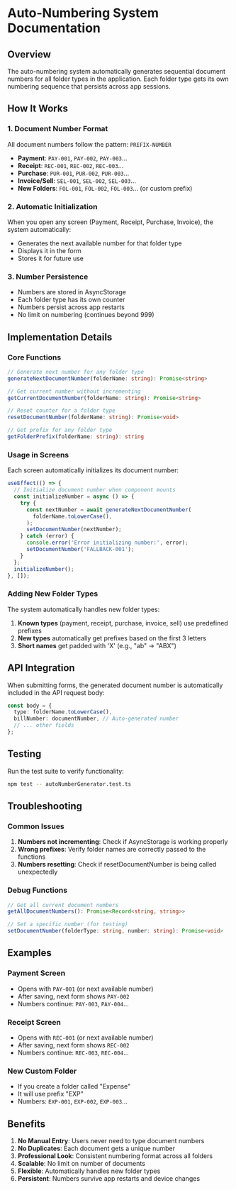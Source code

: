 # Auto-Numbering System Documentation

## Overview

The auto-numbering system automatically generates sequential document numbers for all folder types in the application. Each folder type gets its own numbering sequence that persists across app sessions.

## How It Works

### 1. Document Number Format

All document numbers follow the pattern: `PREFIX-NUMBER`

- **Payment**: `PAY-001`, `PAY-002`, `PAY-003`...
- **Receipt**: `REC-001`, `REC-002`, `REC-003`...
- **Purchase**: `PUR-001`, `PUR-002`, `PUR-003`...
- **Invoice/Sell**: `SEL-001`, `SEL-002`, `SEL-003`...
- **New Folders**: `FOL-001`, `FOL-002`, `FOL-003`... (or custom prefix)

### 2. Automatic Initialization

When you open any screen (Payment, Receipt, Purchase, Invoice), the system automatically:

- Generates the next available number for that folder type
- Displays it in the form
- Stores it for future use

### 3. Number Persistence

- Numbers are stored in AsyncStorage
- Each folder type has its own counter
- Numbers persist across app restarts
- No limit on numbering (continues beyond 999)

## Implementation Details

### Core Functions

```typescript
// Generate next number for any folder type
generateNextDocumentNumber(folderName: string): Promise<string>

// Get current number without incrementing
getCurrentDocumentNumber(folderName: string): Promise<string>

// Reset counter for a folder type
resetDocumentNumber(folderName: string): Promise<void>

// Get prefix for any folder type
getFolderPrefix(folderName: string): string
```

### Usage in Screens

Each screen automatically initializes its document number:

```typescript
useEffect(() => {
  // Initialize document number when component mounts
  const initializeNumber = async () => {
    try {
      const nextNumber = await generateNextDocumentNumber(
        folderName.toLowerCase(),
      );
      setDocumentNumber(nextNumber);
    } catch (error) {
      console.error('Error initializing number:', error);
      setDocumentNumber('FALLBACK-001');
    }
  };
  initializeNumber();
}, []);
```

### Adding New Folder Types

The system automatically handles new folder types:

1. **Known types** (payment, receipt, purchase, invoice, sell) use predefined prefixes
2. **New types** automatically get prefixes based on the first 3 letters
3. **Short names** get padded with 'X' (e.g., "ab" → "ABX")

## API Integration

When submitting forms, the generated document number is automatically included in the API request body:

```typescript
const body = {
  type: folderName.toLowerCase(),
  billNumber: documentNumber, // Auto-generated number
  // ... other fields
};
```

## Testing

Run the test suite to verify functionality:

```bash
npm test -- autoNumberGenerator.test.ts
```

## Troubleshooting

### Common Issues

1. **Numbers not incrementing**: Check if AsyncStorage is working properly
2. **Wrong prefixes**: Verify folder names are correctly passed to the functions
3. **Numbers resetting**: Check if resetDocumentNumber is being called unexpectedly

### Debug Functions

```typescript
// Get all current document numbers
getAllDocumentNumbers(): Promise<Record<string, string>>

// Set a specific number (for testing)
setDocumentNumber(folderType: string, number: string): Promise<void>
```

## Examples

### Payment Screen

- Opens with `PAY-001` (or next available number)
- After saving, next form shows `PAY-002`
- Numbers continue: `PAY-003`, `PAY-004`...

### Receipt Screen

- Opens with `REC-001` (or next available number)
- After saving, next form shows `REC-002`
- Numbers continue: `REC-003`, `REC-004`...

### New Custom Folder

- If you create a folder called "Expense"
- It will use prefix "EXP"
- Numbers: `EXP-001`, `EXP-002`, `EXP-003`...

## Benefits

1. **No Manual Entry**: Users never need to type document numbers
2. **No Duplicates**: Each document gets a unique number
3. **Professional Look**: Consistent numbering format across all folders
4. **Scalable**: No limit on number of documents
5. **Flexible**: Automatically handles new folder types
6. **Persistent**: Numbers survive app restarts and device changes
